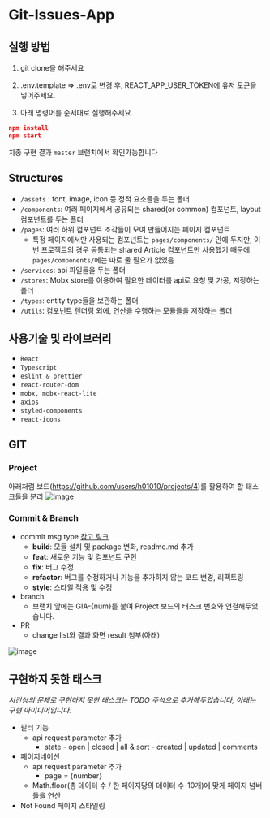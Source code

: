 # Git-Issues-App
                                                   
## 실행 방법
                                                   
1) git clone을 해주세요
                                  
2) .env.template ⇒ .env로 변경 후, REACT_APP_USER_TOKEN에 유저 토큰을 넣어주세요.
                                  
3) 아래 명령어를 순서대로 실행해주세요.
                                  
```json
npm install
npm start
```
치종 구현 결과 `master` 브랜치에서 확인가능합니다

                                  
## Structures
                                  
- `/assets` : font, image, icon 등 정적 요소들을 두는 폴더
- `/components`: 여러 페이지에서 공유되는 shared(or common) 컴포넌트, layout 컴포넌트를 두는 폴더
- `/pages`: 여러 하위 컴포넌트 조각들이 모여 만들어지는 페이지 컴포넌트
    - 특정 페이지에서만 사용되는 컴포넌트는 `pages/components/` 안에 두지만, 이번 프로젝트의 경우 공통되는 shared Article 컴포넌트만 사용했기 때문에 `pages/components/`에는 따로 둘 필요가 없었음
- `/services`: api 파일들을 두는 폴더
- `/stores`: Mobx store를 이용하여 필요한 데이터를 api로 요청 및 가공, 저장하는 폴더
- `/types`: entity type들을 보관하는 폴더
- `/utils`: 컴포넌트 렌더링 외에, 연산을 수행하는 모듈들을 저장하는 폴더
                 
                                                   
## 사용기술 및 라이브러리
                 
- `React`
- `Typescript`
- `eslint & prettier`
- `react-router-dom`
- `mobx, mobx-react-lite`
- `axios`
- `styled-components`
- `react-icons`
                 
                                                                    
## GIT
                 
                                                                    
### Project
                                  
아래처럼 보드(https://github.com/users/h01010/projects/4)를 활용하여 할 태스크들을 분리
![image](https://github.com/h01010/Git-Repo-Issues-App/assets/44168693/eeae1f1f-73c1-4b12-8841-1b8e3c4cea9e)


                                  
### Commit & Branch
                                  
- commit msg type
[참고 링크](https://medium.com/humanscape-tech/%ED%9A%A8%EC%9C%A8%EC%A0%81%EC%9D%B8-commit-message-%EC%9E%91%EC%84%B1%EC%9D%84-%EC%9C%84%ED%95%9C-conventional-commits-ae885898e754)
    - **build**: 모듈 설치 및 package 변화, readme.md 추가
    - **feat**: 새로운 기능 및 컴포넌트 구현
    - **fix**: 버그 수정
    - **refactor**: 버그를 수정하거나 기능을 추가하지 않는 코드 변경, 리팩토링
    - **style**: 스타일 적용 및 수정
- branch
    - 브랜치 앞에는 GIA-{num}를 붙여 Project 보드의 태스크 번호와 연결해두었습니다.
- PR
    - change list와 결과 화면 result 첨부(아래)
          
![image](https://github.com/h01010/Git-Repo-Issues-App/assets/44168693/27c08d0b-8c76-48d9-9f8c-16cdf83430fb)
                                  
                                  
                                  
## 구현하지 못한 태스크
                                  
*시간상의 문제로 구현하지 못한 태스크는 TODO 주석으로 추가해두었습니다, 아래는 구현 아이디어입니다.*

- 필터 기능
    - api request parameter 추가
        - state - open | closed | all & sort - created | updated | comments
- 페이지네이션
    - api request parameter 추가
        - page = {number}
    - Math.floor(총 데이터 수 / 한 페이지당의 데이터 수-10개)에 맞게 페이지 넘버들을 연산
- Not Found 페이지 스타일링
